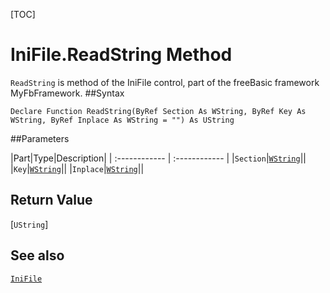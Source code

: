 [TOC]
# IniFile.ReadString Method

`ReadString` is method of the IniFile control, part of the freeBasic framework MyFbFramework.
##Syntax
```freeBasic
Declare Function ReadString(ByRef Section As WString, ByRef Key As WString, ByRef Inplace As WString = "") As UString
```

##Parameters

|Part|Type|Description|
| :------------ | :------------ |
|`Section`|[`WString`]("https://www.freebasic.net/wiki/KeyPgWString")||
|`Key`|[`WString`]("https://www.freebasic.net/wiki/KeyPgWString")||
|`Inplace`|[`WString`]("https://www.freebasic.net/wiki/KeyPgWString")||

## Return Value
[`UString`]
## See also
[`IniFile`](IniFile.md)
